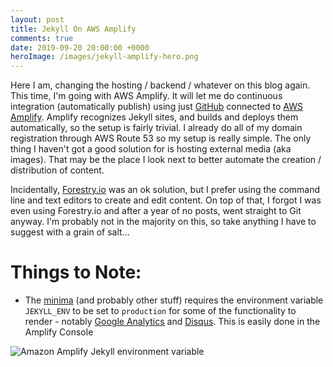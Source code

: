 ```yaml
---
layout: post
title: Jekyll On AWS Amplify
comments: true
date: 2019-09-20 20:00:00 +0000
heroImage: /images/jekyll-amplify-hero.png
---
```


Here I am, changing the hosting / backend / whatever on this blog again. This time, I'm going with AWS Amplify. It will let me do continuous integration (automatically publish) using just [GitHub](https:github.com) connected to [AWS Amplify](https://aws.amazon.com/amplify/). Amplify recognizes Jekyll sites, and builds and deploys them automatically, so the setup is fairly trivial. I already do all of my domain registration through AWS Route 53 so my setup is really simple. The only thing I haven't got a good solution for is hosting external media (aka images). That may be the place I look next to better automate the creation / distribution of content.

Incidentally, [Forestry.io](https://forestry.io) was an ok solution, but I prefer using the command line and text editors to create and edit content. On top of that, I forgot I was even using Forestry.io and after a year of no posts, went straight to Git anyway. I'm probably not in the majority on this, so take anything I have to suggest with a grain of salt...

# Things to Note:

- The [minima](https://github.com/jekyll/minima) (and probably other stuff) requires the environment variable `JEKYLL_ENV` to be set to `production` for some of the functionality to render - notably [Google Analytics](https://analytics.google.com/) and [Disqus](https://disqus.com). This is easily done in the Amplify Console

![Amazon Amplify Jekyll environment variable](https://s3.amazonaws.com/media.jaywiggins.com/images/amplify-environment-variable.png "Amazon Amplify Jekyll environment variable")
